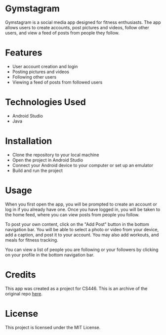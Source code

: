 # Gymstagram
Gymstagram is a social media app designed for fitness enthusiasts. The app allows users to create accounts, post pictures and videos, follow other users, and view a feed of posts from people they follow.

# Features
* User account creation and login
* Posting pictures and videos
* Following other users
* Viewing a feed of posts from followed users

# Technologies Used
* Android Studio
* Java

# Installation
* Clone the repository to your local machine
* Open the project in Android Studio
* Connect your Android device to your computer or set up an emulator
* Build and run the project

# Usage
When you first open the app, you will be prompted to create an account or log in if you already have one. Once you have logged in, you will be taken to the home feed, where you can view posts from people you follow.

To post your own content, click on the "Add Post" button in the bottom navigation bar. You will be able to select a photo or video from your device, add a caption, and post it to your account. You may also add workouts, and meals for fitness tracking.

You can view a list of people you are following or your followers by clicking on your profile in the bottom navigation bar.

# Credits
This app was created as a project for CS446. This is an archive of the original repo [here](https://github.com/mhyeun/gymstagram).

# License
This project is licensed under the MIT License.
